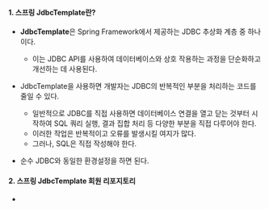 
#### 1. 스프링 JdbcTemplate란?

- **JdbcTemplate**은 Spring Framework에서 제공하는 JDBC 추상화 계층 중 하나이다.
	- 이는 JDBC API를 사용하여 데이터베이스와 상호 작용하는 과정을 단순화하고 개선하는 데 사용된다.

- JdbcTemplate을 사용하면 개발자는 JDBC의 반복적인 부분을 처리하는 코드를 줄일 수 있다.
	- 일반적으로 JDBC를 직접 사용하면 데이터베이스 연결을 열고 닫는 것부터 시작하여 SQL 쿼리 실행, 결과 집합 처리 등 다양한 부분을 직접 다루어야 한다.
	- 이러한 작업은 반복적이고 오류를 발생시킬 여지가 많다.
	- 그러나, SQL은 직접 작성해야 한다.

- 순수 JDBC와 동일한 환경설정을 하면 된다. 


#### 2. 스프링 JdbcTemplate 회원 리포지토리

- 